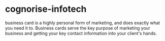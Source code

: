 # cognorise-infotech
 business card is a highly personal form of marketing, and does exactly what you need it to. Business cards serve the key purpose of marketing your business and getting your key contact information into your client's hands.
